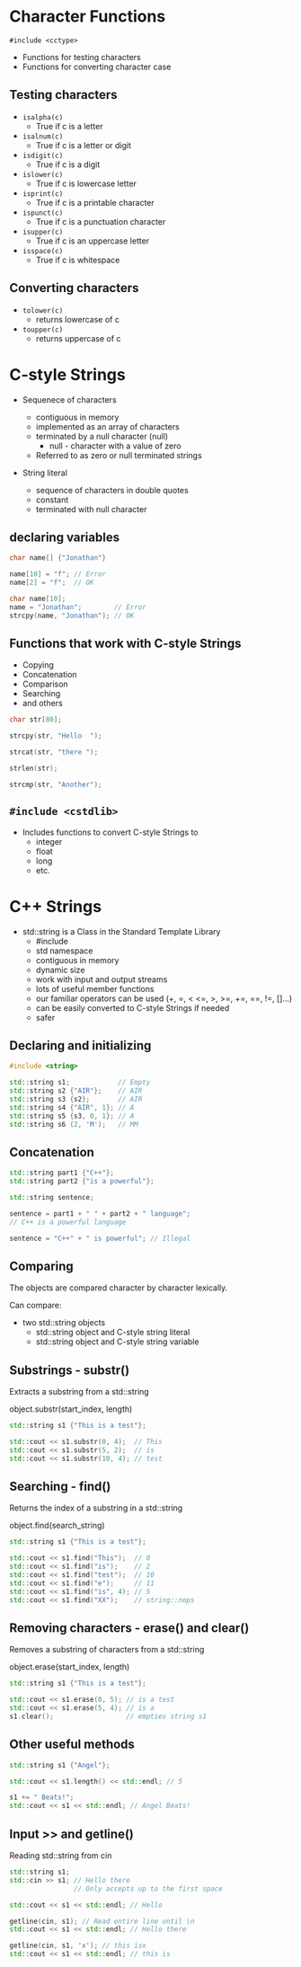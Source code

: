 # Character Functions

`#include <cctype>`

- Functions for testing characters
- Functions for converting character case

## Testing characters

- `isalpha(c)`
  - True if c is a letter
- `isalnum(c)`
  - True if c is a letter or digit
- `isdigit(c)`
  - True if c is a digit
- `islower(c)`
  - True if c is lowercase letter
- `isprint(c)`
  - True if c is a printable character
- `ispunct(c)`
  - True if c is a punctuation character
- `isupper(c)`
  - True if c is an uppercase letter
- `isspace(c)`
  - True if c is whitespace

## Converting characters

- `tolower(c)`
  - returns lowercase of c
- `toupper(c)`
  - returns uppercase of c

# C-style Strings

- Sequenece of characters

  - contiguous in memory
  - implemented as an array of characters
  - terminated by a null character (null)
    - null - character with a value of zero
  - Referred to as zero or null terminated strings

- String literal
  - sequence of characters in double quotes
  - constant
  - terminated with null character

## declaring variables

```cpp
char name[] {"Jonathan"}

name[10] = "f"; // Error
name[2] = "f";  // OK
```

```cpp
char name[10];
name = "Jonathan";        // Error
strcpy(name, "Jonathan"); // OK
```

## Functions that work with C-style Strings

- Copying
- Concatenation
- Comparison
- Searching
- and others

```cpp
char str[80];

strcpy(str, "Hello  ");

strcat(str, "there ");

strlen(str);

strcmp(str, "Another");
```

## `#include <cstdlib>`

- Includes functions to convert C-style Strings to
  - integer
  - float
  - long
  - etc.

# C++ Strings

- std::string is a Class in the Standard Template Library
  - #include <string>
  - std namespace
  - contiguous in memory
  - dynamic size
  - work with input and output streams
  - lots of useful member functions
  - our familiar operators can be used (+, =, < <=, >, >=, +=, ==, !=, []...)
  - can be easily converted to C-style Strings if needed
  - safer

## Declaring and initializing

```cpp
#include <string>

std::string s1;            // Empty
std::string s2 {"AIR"};    // AIR
std::string s3 {s2};       // AIR
std::string s4 {"AIR", 1}; // A
std::string s5 {s3, 0, 1}; // A
std::string s6 (2, 'M');   // MM
```

## Concatenation

```cpp
std::string part1 {"C++"};
std::string part2 {"is a powerful"};

std::string sentence;

sentence = part1 + " " + part2 + " language";
// C++ is a powerful language

sentence = "C++" + " is powerful"; // Illegal
```

## Comparing

The objects are compared character by character lexically.

Can compare:

- two std::string objects
  - std::string object and C-style string literal
  - std::string object and C-style string variable

## Substrings - substr()

Extracts a substring from a std::string

object.substr(start_index, length)

```cpp
std::string s1 {"This is a test"};

std::cout << s1.substr(0, 4);  // This
std::cout << s1.substr(5, 2);  // is
std::cout << s1.substr(10, 4); // test
```

## Searching - find()

Returns the index of a substring in a std::string

object.find(search_string)

```cpp
std::string s1 {"This is a test"};

std::cout << s1.find("This");  // 0
std::cout << s1.find("is");    // 2
std::cout << s1.find("test");  // 10
std::cout << s1.find("e");     // 11
std::cout << s1.find("is", 4); // 5
std::cout << s1.find("XX");    // string::nops
```

## Removing characters - erase() and clear()

Removes a substring of characters from a std::string

object.erase(start_index, length)

```cpp
std::string s1 {"This is a test"};

std::cout << s1.erase(0, 5); // is a test
std::cout << s1.erase(5, 4); // is a
s1.clear();                  // empties string s1
```

## Other useful methods

```cpp
std::string s1 {"Angel"};

std::cout << s1.length() << std::endl; // 5

s1 += " Beats!";
std::cout << s1 << std::endl; // Angel Beats!
```

## Input >> and getline()

Reading std::string from cin

```cpp
std::string s1;
std::cin >> s1; // Hello there
                // Only accepts up to the first space

std::cout << s1 << std::endl; // Hello

getline(cin, s1); // Read entire line until \n
std::cout << s1 << std::endl; // Hello there

getline(cin, s1, 'x'); // this isx
std::cout << s1 << std::endl; // this is
```
